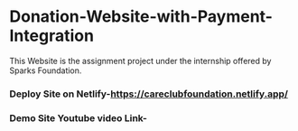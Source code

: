 # Donation-Website-with-Payment-Integration
This Website is the assignment project under the internship offered by Sparks Foundation.

### Deploy Site on Netlify-https://careclubfoundation.netlify.app/
### Demo Site Youtube video Link-
